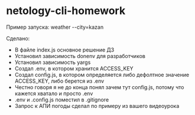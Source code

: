 # netology-cli-homework

Пример запуска: weather --city=kazan

Сделано:
- В файле index.js основное решение ДЗ
- Установил зависимость donenv для разработчиков
- Установил зависимость yargs
- Создал .env, в котором хранится ACCESS_KEY
- Создал config.js, в котором определяется либо дефолтное значение ACCESS_KEY, либо берется из .env
- Честно говоря я не до конца понял зачем тут config.js, потому что кажется хватало и просто .env
- .env и .config.js поместил в .gitignore
- Запрос к АПИ погоды сделал по примеру из вашего видеоурока
